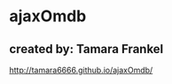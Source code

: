 # ajaxOmdb

## created by: Tamara Frankel

http://tamara6666.github.io/ajaxOmdb/






















